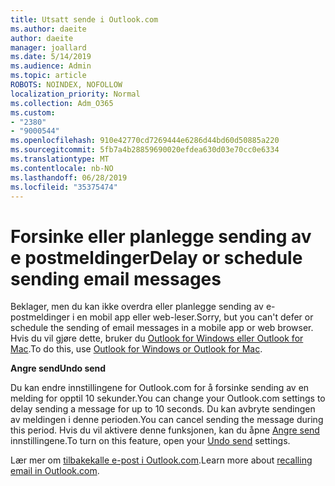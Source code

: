 ```yaml
---
title: Utsatt sende i Outlook.com
ms.author: daeite
author: daeite
manager: joallard
ms.date: 5/14/2019
ms.audience: Admin
ms.topic: article
ROBOTS: NOINDEX, NOFOLLOW
localization_priority: Normal
ms.collection: Adm_O365
ms.custom:
- "2380"
- "9000544"
ms.openlocfilehash: 910e42770cd7269444e6286d44bd60d50885a220
ms.sourcegitcommit: 5fb7a4b28859690020efdea630d03e70cc0e6334
ms.translationtype: MT
ms.contentlocale: nb-NO
ms.lasthandoff: 06/28/2019
ms.locfileid: "35375474"
---
```

# <a name="delay-or-schedule-sending-email-messages"></a><span data-ttu-id="1c9bb-102">Forsinke eller planlegge sending av e postmeldinger</span><span class="sxs-lookup"><span data-stu-id="1c9bb-102">Delay or schedule sending email messages</span></span>

<span data-ttu-id="1c9bb-103">Beklager, men du kan ikke overdra eller planlegge sending av e-postmeldinger i en mobil app eller web-leser.</span><span class="sxs-lookup"><span data-stu-id="1c9bb-103">Sorry, but you can't defer or schedule the sending of email messages in a mobile app or web browser.</span></span> <span data-ttu-id="1c9bb-104">Hvis du vil gjøre dette, bruker du [Outlook for Windows eller Outlook for Mac](https://products.office.com/outlook/email-and-calendar-software-microsoft-outlook).</span><span class="sxs-lookup"><span data-stu-id="1c9bb-104">To do this, use [Outlook for Windows or Outlook for Mac](https://products.office.com/outlook/email-and-calendar-software-microsoft-outlook).</span></span>

<span data-ttu-id="1c9bb-105">**Angre send**</span><span class="sxs-lookup"><span data-stu-id="1c9bb-105">**Undo send**</span></span>

<span data-ttu-id="1c9bb-106">Du kan endre innstillingene for Outlook.com for å forsinke sending av en melding for opptil 10 sekunder.</span><span class="sxs-lookup"><span data-stu-id="1c9bb-106">You can change your Outlook.com settings to delay sending a message for up to 10 seconds.</span></span> <span data-ttu-id="1c9bb-107">Du kan avbryte sendingen av meldingen i denne perioden.</span><span class="sxs-lookup"><span data-stu-id="1c9bb-107">You can cancel sending the message during this period.</span></span> <span data-ttu-id="1c9bb-108">Hvis du vil aktivere denne funksjonen, kan du åpne [Angre send](https://outlook.live.com/mail/options/mail/messageContent/undoSend) innstillingene.</span><span class="sxs-lookup"><span data-stu-id="1c9bb-108">To turn on this feature, open your [Undo send](https://outlook.live.com/mail/options/mail/messageContent/undoSend) settings.</span></span>

<span data-ttu-id="1c9bb-109">Lær mer om [tilbakekalle e-post i Outlook.com](https://support.office.com/article/c069ddde-5282-4085-8f4c-d7b133324f8a).</span><span class="sxs-lookup"><span data-stu-id="1c9bb-109">Learn more about [recalling email in Outlook.com](https://support.office.com/article/c069ddde-5282-4085-8f4c-d7b133324f8a).</span></span>